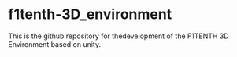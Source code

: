 # f1tenth-3D_environment
This is the github repository for thedevelopment of the F1TENTH 3D Environment based on unity.
